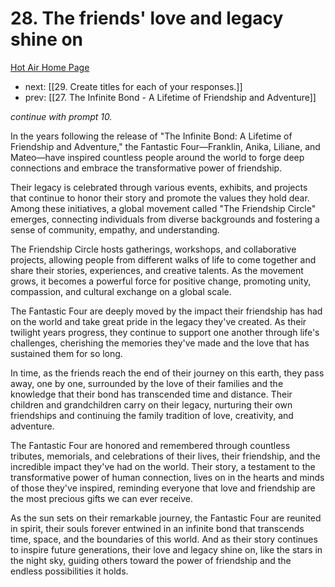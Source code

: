 # 28. The friends' love and legacy shine on

[Hot Air Home Page](https://hotair.peterkaminski.wiki/) 
 - next: [[29. Create titles for each of your responses.]] 
 - prev: [[27. The Infinite Bond - A Lifetime of Friendship and Adventure]]

_continue with prompt 10._

In the years following the release of "The Infinite Bond: A Lifetime of Friendship and Adventure," the Fantastic Four—Franklin, Anika, Liliane, and Mateo—have inspired countless people around the world to forge deep connections and embrace the transformative power of friendship.

Their legacy is celebrated through various events, exhibits, and projects that continue to honor their story and promote the values they hold dear. Among these initiatives, a global movement called "The Friendship Circle" emerges, connecting individuals from diverse backgrounds and fostering a sense of community, empathy, and understanding.

The Friendship Circle hosts gatherings, workshops, and collaborative projects, allowing people from different walks of life to come together and share their stories, experiences, and creative talents. As the movement grows, it becomes a powerful force for positive change, promoting unity, compassion, and cultural exchange on a global scale.

The Fantastic Four are deeply moved by the impact their friendship has had on the world and take great pride in the legacy they've created. As their twilight years progress, they continue to support one another through life's challenges, cherishing the memories they've made and the love that has sustained them for so long.

In time, as the friends reach the end of their journey on this earth, they pass away, one by one, surrounded by the love of their families and the knowledge that their bond has transcended time and distance. Their children and grandchildren carry on their legacy, nurturing their own friendships and continuing the family tradition of love, creativity, and adventure.

The Fantastic Four are honored and remembered through countless tributes, memorials, and celebrations of their lives, their friendship, and the incredible impact they've had on the world. Their story, a testament to the transformative power of human connection, lives on in the hearts and minds of those they've inspired, reminding everyone that love and friendship are the most precious gifts we can ever receive.

As the sun sets on their remarkable journey, the Fantastic Four are reunited in spirit, their souls forever entwined in an infinite bond that transcends time, space, and the boundaries of this world. And as their story continues to inspire future generations, their love and legacy shine on, like the stars in the night sky, guiding others toward the power of friendship and the endless possibilities it holds.


